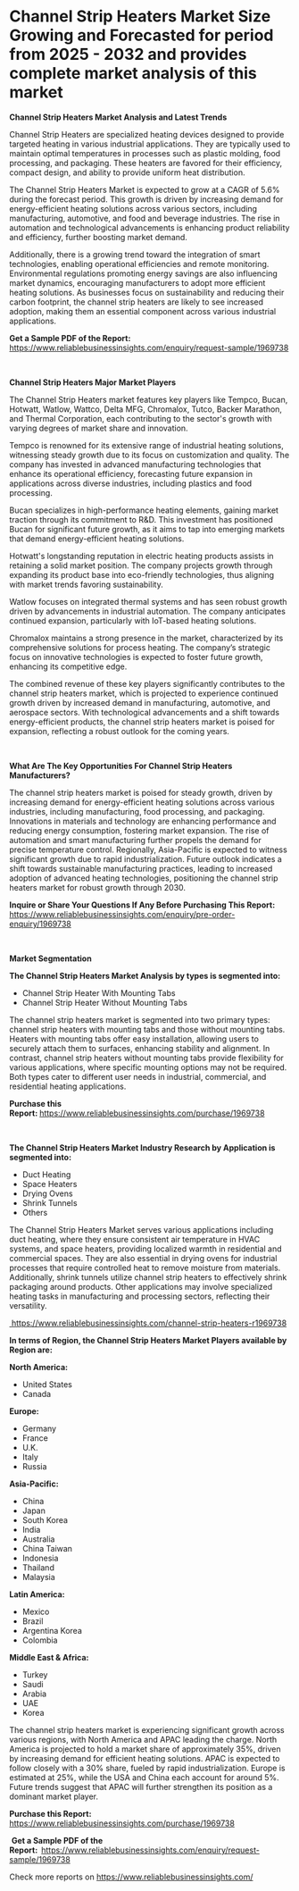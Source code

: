 <p><h1>Channel Strip Heaters Market Size Growing and Forecasted for period from 2025 - 2032 and provides complete market analysis of this market</h1></p><p><strong>Channel Strip Heaters Market Analysis and Latest Trends</strong></p>
<p><p>Channel Strip Heaters are specialized heating devices designed to provide targeted heating in various industrial applications. They are typically used to maintain optimal temperatures in processes such as plastic molding, food processing, and packaging. These heaters are favored for their efficiency, compact design, and ability to provide uniform heat distribution.</p><p>The Channel Strip Heaters Market is expected to grow at a CAGR of 5.6% during the forecast period. This growth is driven by increasing demand for energy-efficient heating solutions across various sectors, including manufacturing, automotive, and food and beverage industries. The rise in automation and technological advancements is enhancing product reliability and efficiency, further boosting market demand. </p><p>Additionally, there is a growing trend toward the integration of smart technologies, enabling operational efficiencies and remote monitoring. Environmental regulations promoting energy savings are also influencing market dynamics, encouraging manufacturers to adopt more efficient heating solutions. As businesses focus on sustainability and reducing their carbon footprint, the channel strip heaters are likely to see increased adoption, making them an essential component across various industrial applications.</p></p>
<p><strong>Get a Sample PDF of the Report:&nbsp;</strong> <a href="https://www.reliablebusinessinsights.com/enquiry/request-sample/1969738?utm_campaign=3439&utm_medium=2&utm_source=Github&utm_content=ia&utm_term=10042025&utm_id=channel-strip-heaters">https://www.reliablebusinessinsights.com/enquiry/request-sample/1969738</a></p>
<p>&nbsp;</p>
<p><strong>Channel Strip Heaters Major Market Players</strong></p>
<p><p>The Channel Strip Heaters market features key players like Tempco, Bucan, Hotwatt, Watlow, Wattco, Delta MFG, Chromalox, Tutco, Backer Marathon, and Thermal Corporation, each contributing to the sector's growth with varying degrees of market share and innovation.</p><p>Tempco is renowned for its extensive range of industrial heating solutions, witnessing steady growth due to its focus on customization and quality. The company has invested in advanced manufacturing technologies that enhance its operational efficiency, forecasting future expansion in applications across diverse industries, including plastics and food processing.</p><p>Bucan specializes in high-performance heating elements, gaining market traction through its commitment to R&D. This investment has positioned Bucan for significant future growth, as it aims to tap into emerging markets that demand energy-efficient heating solutions.</p><p>Hotwatt's longstanding reputation in electric heating products assists in retaining a solid market position. The company projects growth through expanding its product base into eco-friendly technologies, thus aligning with market trends favoring sustainability.</p><p>Watlow focuses on integrated thermal systems and has seen robust growth driven by advancements in industrial automation. The company anticipates continued expansion, particularly with IoT-based heating solutions.</p><p>Chromalox maintains a strong presence in the market, characterized by its comprehensive solutions for process heating. The company’s strategic focus on innovative technologies is expected to foster future growth, enhancing its competitive edge.</p><p>The combined revenue of these key players significantly contributes to the channel strip heaters market, which is projected to experience continued growth driven by increased demand in manufacturing, automotive, and aerospace sectors. With technological advancements and a shift towards energy-efficient products, the channel strip heaters market is poised for expansion, reflecting a robust outlook for the coming years.</p></p>
<p>&nbsp;</p>
<p><strong>What Are The Key Opportunities For Channel Strip Heaters Manufacturers?</strong></p>
<p><p>The channel strip heaters market is poised for steady growth, driven by increasing demand for energy-efficient heating solutions across various industries, including manufacturing, food processing, and packaging. Innovations in materials and technology are enhancing performance and reducing energy consumption, fostering market expansion. The rise of automation and smart manufacturing further propels the demand for precise temperature control. Regionally, Asia-Pacific is expected to witness significant growth due to rapid industrialization. Future outlook indicates a shift towards sustainable manufacturing practices, leading to increased adoption of advanced heating technologies, positioning the channel strip heaters market for robust growth through 2030.</p></p>
<p><strong>Inquire or Share Your Questions If Any Before Purchasing This Report:</strong> <a href="https://www.reliablebusinessinsights.com/enquiry/pre-order-enquiry/1969738?utm_campaign=3439&utm_medium=2&utm_source=Github&utm_content=ia&utm_term=10042025&utm_id=channel-strip-heaters">https://www.reliablebusinessinsights.com/enquiry/pre-order-enquiry/1969738</a></p>
<p>&nbsp;</p>
<p><strong>Market Segmentation</strong></p>
<p><strong>The Channel Strip Heaters Market Analysis by types is segmented into:</strong></p>
<p><ul><li>Channel Strip Heater With Mounting Tabs</li><li>Channel Strip Heater Without Mounting Tabs</li></ul></p>
<p><p>The channel strip heaters market is segmented into two primary types: channel strip heaters with mounting tabs and those without mounting tabs. Heaters with mounting tabs offer easy installation, allowing users to securely attach them to surfaces, enhancing stability and alignment. In contrast, channel strip heaters without mounting tabs provide flexibility for various applications, where specific mounting options may not be required. Both types cater to different user needs in industrial, commercial, and residential heating applications.</p></p>
<p><strong>Purchase this Report:&nbsp;</strong><a href="https://www.reliablebusinessinsights.com/purchase/1969738?utm_campaign=3439&utm_medium=2&utm_source=Github&utm_content=ia&utm_term=10042025&utm_id=channel-strip-heaters">https://www.reliablebusinessinsights.com/purchase/1969738</a></p>
<p>&nbsp;</p>
<p><strong>The Channel Strip Heaters Market Industry Research by Application is segmented into:</strong></p>
<p><ul><li>Duct Heating</li><li>Space Heaters</li><li>Drying Ovens</li><li>Shrink Tunnels</li><li>Others</li></ul></p>
<p><p>The Channel Strip Heaters Market serves various applications including duct heating, where they ensure consistent air temperature in HVAC systems, and space heaters, providing localized warmth in residential and commercial spaces. They are also essential in drying ovens for industrial processes that require controlled heat to remove moisture from materials. Additionally, shrink tunnels utilize channel strip heaters to effectively shrink packaging around products. Other applications may involve specialized heating tasks in manufacturing and processing sectors, reflecting their versatility.</p></p>
<p><a href="https://www.reliablebusinessinsights.com/channel-strip-heaters-r1969738?utm_campaign=3439&utm_medium=2&utm_source=Github&utm_content=ia&utm_term=10042025&utm_id=channel-strip-heaters">&nbsp;https://www.reliablebusinessinsights.com/channel-strip-heaters-r1969738</a></p>
<p><strong>In terms of Region, the Channel Strip Heaters Market Players available by Region are:</strong></p>
<p>
    <p> <strong> North America: </strong>
        <ul>
            <li>United States</li>
            <li>Canada</li>
        </ul>
        </p> 
    <p> <strong> Europe: </strong>
        <ul>
            <li>Germany</li>
            <li>France</li>
            <li>U.K.</li>
            <li>Italy</li>
            <li>Russia</li>
        </ul>
        </p> 
    <p> <strong> Asia-Pacific: </strong>
        <ul>
            <li>China</li>
            <li>Japan</li>
            <li>South Korea</li>
            <li>India</li>
            <li>Australia</li>
            <li>China Taiwan</li>
            <li>Indonesia</li>
            <li>Thailand</li>
            <li>Malaysia</li>
        </ul>
        </p> 
    <p> <strong> Latin America: </strong>
        <ul>
            <li>Mexico</li>
            <li>Brazil</li>
            <li>Argentina Korea</li>
            <li>Colombia</li>
        </ul>
        </p> 
    <p> <strong> Middle East & Africa: </strong>
        <ul>
            <li>Turkey</li>
            <li>Saudi</li>
            <li>Arabia</li>
            <li>UAE</li>
            <li>Korea</li>
        </ul>
    </p>
    </p>
<p><p>The channel strip heaters market is experiencing significant growth across various regions, with North America and APAC leading the charge. North America is projected to hold a market share of approximately 35%, driven by increasing demand for efficient heating solutions. APAC is expected to follow closely with a 30% share, fueled by rapid industrialization. Europe is estimated at 25%, while the USA and China each account for around 5%. Future trends suggest that APAC will further strengthen its position as a dominant market player.</p></p>
<p><strong>Purchase this Report: </strong><a href="https://www.reliablebusinessinsights.com/purchase/1969738?utm_campaign=3439&utm_medium=2&utm_source=Github&utm_content=ia&utm_term=10042025&utm_id=channel-strip-heaters">https://www.reliablebusinessinsights.com/purchase/1969738</a></p>
<p>&nbsp;<strong>Get a Sample PDF of the Report:&nbsp;&nbsp;</strong><a href="https://www.reliablebusinessinsights.com/enquiry/request-sample/1969738?utm_campaign=3439&utm_medium=2&utm_source=Github&utm_content=ia&utm_term=10042025&utm_id=channel-strip-heaters">https://www.reliablebusinessinsights.com/enquiry/request-sample/1969738</a></p>
<p><strong></strong></p>
<p>Check more reports on <a href="https://www.reliablebusinessinsights.com/?utm_campaign=3439&utm_medium=2&utm_source=Github&utm_content=ia&utm_term=10042025&utm_id=channel-strip-heaters">https://www.reliablebusinessinsights.com/</a></p>